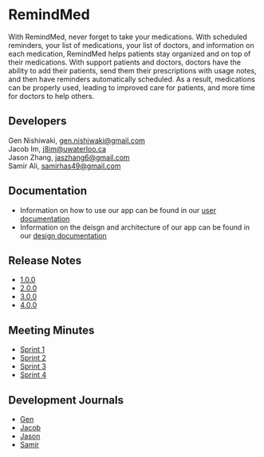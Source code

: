 # RemindMed
With RemindMed, never forget to take your medications.  With scheduled reminders, 
your list of medications, your list of doctors, and information on each medication, 
RemindMed helps patients stay organized and on top of their medications.  With support
patients and doctors, doctors have the ability to add their patients, send them 
their prescriptions with usage notes, and then have reminders automatically scheduled. 
As a result, medications can be properly used, leading to improved care for patients,
and more time for doctors to help others.

[//]: # (Screenshots, introduction video)

## Developers
Gen Nishiwaki, gen.nishiwaki@gmail.com  
Jacob Im, j8im@uwaterloo.ca  
Jason Zhang, jaszhang6@gmail.com  
Samir Ali, samirhas49@gmail.com

## Documentation
- Information on how to use our app can be found in our [user documentation](https://git.uwaterloo.ca/s295ali1/team-102-3/-/wikis/Documentation)  
- Information on the deisgn and architecture of our app can be found in our [design documentation](https://git.uwaterloo.ca/s295ali1/team-102-3/-/wikis/Design-Document)

## Release Notes
- [1.0.0](https://git.uwaterloo.ca/s295ali1/team-102-3/-/releases/1.0.0)
- [2.0.0](https://git.uwaterloo.ca/s295ali1/team-102-3/-/releases/2.0.0)
- [3.0.0](https://git.uwaterloo.ca/s295ali1/team-102-3/-/releases/3.0.0)
- [4.0.0](https://git.uwaterloo.ca/s295ali1/team-102-3/-/releases/4.0.0)

## Meeting Minutes
- [Sprint 1](https://git.uwaterloo.ca/s295ali1/team-102-3/-/wikis/Meeting-Minutes/Sprint-1)  
- [Sprint 2](https://git.uwaterloo.ca/s295ali1/team-102-3/-/wikis/Meeting-Minutes/Sprint-2)  
- [Sprint 3](https://git.uwaterloo.ca/s295ali1/team-102-3/-/wikis/Meeting-Minutes/Sprint-3)  
- [Sprint 4](https://git.uwaterloo.ca/s295ali1/team-102-3/-/wikis/Meeting-Minutes/Sprint-4)  

## Development Journals
- [Gen](https://git.uwaterloo.ca/s295ali1/team-102-3/-/wikis/Development-Journals/Gen-Nishiwaki)
- [Jacob](https://git.uwaterloo.ca/s295ali1/team-102-3/-/wikis/Development-Journals/Jacob-Im)
- [Jason](https://git.uwaterloo.ca/s295ali1/team-102-3/-/wikis/Development-Journals/Jason-Zhang)
- [Samir](https://git.uwaterloo.ca/s295ali1/team-102-3/-/wikis/Development-Journals/Samir-Ali)

[//]: # ()
[//]: # (## Building the App)

[//]: # ()
[//]: # (To build our app the following tools will be needed:)

[//]: # (    )
[//]: # (* Android Studio &#40;Latest version is fine&#41;)

[//]: # (    * Standard Installation)

[//]: # (    * Do not import settings)

[//]: # (    * Install everything &#40;Agree to all Fine Print&#41;)

[//]: # (* JDK 18)

[//]: # (* Gradle)

[//]: # ()
[//]: # (1. Open RemindMed folder in root of project via Android Studio)

[//]: # (2. Wait a few minutes to allow for the gradle build to happen, you'll know it is done when the green play button is available.)

[//]: # (2.You can click play to run the app on the top bar of Android Studio. Alternatively use Shift + F10 &#40;Windows&#41;, Control + R &#40;macOS&#41;.)

[//]: # (3. The app should open on the right, if it doesn't then please click on "Running Devices" on the right bar of Android Studio and the app should appear.)

[//]: # (4. &#40;Not to worry, this step will never occur!&#41; If all else fails, contact s295ali@uwaterloo.ca.)